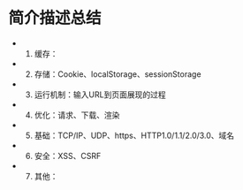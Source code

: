 # 简介描述总结

* 1. 缓存：
* 2. 存储：Cookie、localStorage、sessionStorage
* 3. 运行机制：输入URL到页面展现的过程
* 4. 优化：请求、下载、渲染
* 5. 基础：TCP/IP、UDP、https、HTTP1.0/1.1/2.0/3.0、域名
* 6. 安全：XSS、CSRF
* 7. 其他：